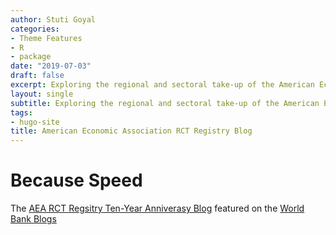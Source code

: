 ```yaml
---
author: Stuti Goyal
categories:
- Theme Features
- R
- package
date: "2019-07-03"
draft: false
excerpt: Exploring the regional and sectoral take-up of the American Economic Association (AEA) Randomized Control Trials (RCT) Registry.
layout: single
subtitle: Exploring the regional and sectoral take-up of the American Economic Association (AEA) Randomized Control Trials (RCT) Registry.
tags:
- hugo-site
title: American Economic Association RCT Registry Blog
---
```


# Because Speed

The [AEA RCT Regsitry Ten-Year Anniverasy Blog](https://www.povertyactionlab.org/blog/1-26-24/celebrating-decade-aea-rct-registry) featured on the [World Bank Blogs](https://blogs.worldbank.org/en/impactevaluations/weekly-links-february-16-7000-rcts-better-bar-graphs-dating-apps-and-platform) 


